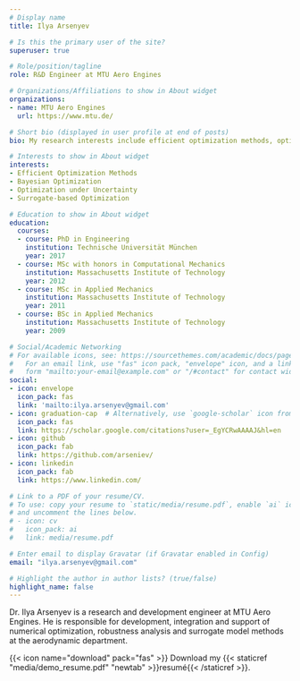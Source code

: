 ```yaml
---
# Display name
title: Ilya Arsenyev

# Is this the primary user of the site?
superuser: true

# Role/position/tagline
role: R&D Engineer at MTU Aero Engines

# Organizations/Affiliations to show in About widget
organizations:
- name: MTU Aero Engines
  url: https://www.mtu.de/

# Short bio (displayed in user profile at end of posts)
bio: My research interests include efficient optimization methods, optimization under uncertainty and robustness

# Interests to show in About widget
interests:
- Efficient Optimization Methods
- Bayesian Optimization
- Optimization under Uncertainty
- Surrogate-based Optimization

# Education to show in About widget
education:
  courses:
  - course: PhD in Engineering
    institution: Technische Universität München
    year: 2017
  - course: MSc with honors in Computational Mechanics
    institution: Massachusetts Institute of Technology
    year: 2012 
  - course: MSc in Applied Mechanics
    institution: Massachusetts Institute of Technology
    year: 2011    
  - course: BSc in Applied Mechanics
    institution: Massachusetts Institute of Technology
    year: 2009

# Social/Academic Networking
# For available icons, see: https://sourcethemes.com/academic/docs/page-builder/#icons
#   For an email link, use "fas" icon pack, "envelope" icon, and a link in the
#   form "mailto:your-email@example.com" or "/#contact" for contact widget.
social:
- icon: envelope
  icon_pack: fas
  link: 'mailto:ilya.arsenyev@gmail.com'
- icon: graduation-cap  # Alternatively, use `google-scholar` icon from `ai` icon pack
  icon_pack: fas
  link: https://scholar.google.com/citations?user=_EgYCRwAAAAJ&hl=en
- icon: github
  icon_pack: fab
  link: https://github.com/arseniev/
- icon: linkedin
  icon_pack: fab
  link: https://www.linkedin.com/

# Link to a PDF of your resume/CV.
# To use: copy your resume to `static/media/resume.pdf`, enable `ai` icons in `params.toml`, 
# and uncomment the lines below.
# - icon: cv
#   icon_pack: ai
#   link: media/resume.pdf

# Enter email to display Gravatar (if Gravatar enabled in Config)
email: "ilya.arsenyev@gmail.com"

# Highlight the author in author lists? (true/false)
highlight_name: false
---
```


Dr. Ilya Arsenyev is a research and development engineer at MTU Aero Engines. He is responsible for development, integration and support of numerical optimization, robustness analysis and surrogate model methods at the aerodynamic department.

{{< icon name="download" pack="fas" >}} Download my {{< staticref "media/demo_resume.pdf" "newtab" >}}resumé{{< /staticref >}}.
